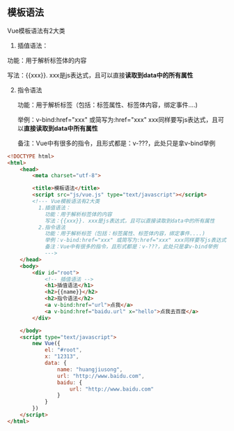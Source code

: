 ## 模板语法

Vue模板语法有2大类

1.  插值语法：

   功能：用于解析标签体的内容

   写法：{{xxx}}. xxx是js表达式，且可以直接**读取到data中的所有属性**

2. 指令语法

   功能：用于解析标签（包括：标签属性、标签体内容，绑定事件....)

   举例：v-bind:href="xxx" 或简写为:href="xxx" xxx同样要写js表达式，且可以**直接读取到data中所有属性**

   备注：Vue中有很多的指令，且形式都是：v-???，此处只是拿v-bind举例

```html
<!DOCTYPE html>
<html>
	<head>
		<meta charset="utf-8">

		<title>模板语法</title>
		<script src="js/vue.js" type="text/javascript"></script>
		<!--- Vue模板语法有2大类
		  1.插值语法：
		    功能：用于解析标签体的内容
			写法：{{xxx}}. xxx是js表达式，且可以直接读取到data中的所有属性
		  2.指令语法
		    功能：用于解析标签（包括：标签属性、标签体内容，绑定事件....)
			举例：v-bind:href="xxx" 或简写为:href="xxx" xxx同样要写js表达式，且可以直接读取到data中所有属性
			备注：Vue中有很多的指令，且形式都是：v-???，此处只是拿v-bind举例
			--->
	</head>
	<body>
		<div id="root">
			<!-- 插值语法 -->
			<h1>插值语法</h1>
			<h2>{{name}}</h2>
			<h2>指令语法</h2>
			<a v-bind:href="url">点我</a>
			<a v-bind:href="baidu.url" x="hello">点我去百度</a>
		</div>

	</body>
	<script type="text/javascript">
		new Vue({
			el: "#root",
			x: "12313",
			data: {
				name: "huangjiusong",
				url: "http://www.baidu.com",
				baidu: {
					url: "http://www.baidu.com"
				}
			}
		})
	</script>
</html>

```

